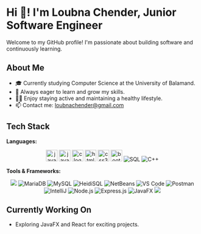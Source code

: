 # Hi 👋! I'm Loubna Chender, Junior Software Engineer

Welcome to my GitHub profile! I'm passionate about building software and continuously learning.

## About Me

* 🎓 Currently studying Computer Science at the University of Balamand.
* 🌱 Always eager to learn and grow my skills.
* 🏃‍♀️ Enjoy staying active and maintaining a healthy lifestyle.
* 📫 Contact me: <a href="mailto:loubnachender@gmail.com">loubnachender@gmail.com</a>

## Tech Stack

**Languages:**

<div align="center">
    <img src="https://cdn.jsdelivr.net/gh/devicons/devicon/icons/java/java-original.svg" height="30" alt="java logo" />
    <img src="https://cdn.jsdelivr.net/gh/devicons/devicon/icons/javascript/javascript-original.svg" height="30" alt="javascript logo" />
    <img src="https://cdn.jsdelivr.net/gh/devicons/devicon/icons/c/c-original.svg" height="30" alt="c logo" />
    <img src="https://cdn.jsdelivr.net/gh/devicons/devicon/icons/html5/html5-original.svg" height="30" alt="html5 logo" />
    <img src="https://cdn.jsdelivr.net/gh/devicons/devicon/icons/css3/css3-original.svg" height="30" alt="css3 logo" />
    <img src="https://cdn.jsdelivr.net/gh/devicons/devicon/icons/bootstrap/bootstrap-original.svg" height="30" alt="bootstrap logo" />
    <img src="https://img.shields.io/badge/SQL-4479A1?style=for-the-badge&logo=sql&logoColor=white" alt="SQL"/>
    <img src="https://img.shields.io/badge/C++-00599C?style=for-the-badge&logo=c%2B%2B&logoColor=white" alt="C++"/>
</div>

**Tools & Frameworks:**

<div align="center">
    <img src="https://img.shields.io/badge/-GitHub-000000?style=flat&logo=github&logoColor=000000&labelColor=ffffff"/>
    <img src="https://img.shields.io/badge/MariaDB-003545?style=for-the-badge&logo=mariadb&logoColor=white" alt="MariaDB"/>
    <img src="https://img.shields.io/badge/MySQL-4479A1?style=for-the-badge&logo=mysql&logoColor=white" alt="MySQL"/>
    <img src="https://img.shields.io/badge/HeidiSQL-1D5C5C?style=for-the-badge&logo=heidisql&logoColor=white" alt="HeidiSQL"/>
    <img src="https://img.shields.io/badge/NetBeans-00556A?style=for-the-badge&logo=netbeans&logoColor=white" alt="NetBeans"/>
    <img src="https://img.shields.io/badge/VS_Code-007ACC?style=for-the-badge&logo=visual-studio-code&logoColor=white" alt="VS Code"/>
    <img src="https://img.shields.io/badge/Postman-FF6C37?style=for-the-badge&logo=postman&logoColor=white" alt="Postman"/>
    <img src="https://img.shields.io/badge/IntelliJ_IDEA-000000?style=for-the-badge&logo=intellij-idea&logoColor=white" alt="IntelliJ"/>
    <img src="https://img.shields.io/badge/Node.js-339933?style=for-the-badge&logo=node.js&logoColor=white" alt="Node.js"/>
    <img src="https://img.shields.io/badge/Express.js-000000?style=for-the-badge&logo=express&logoColor=white" alt="Express.js"/>
    <img src="https://img.shields.io/badge/JavaFX-5A2E0B?style=for-the-badge&logo=java&logoColor=white" alt="JavaFX"/>
    <img src="https://img.shields.io/badge/-React-000000?style=flat&logo=react"/>
</div>

## Currently Working On

* Exploring JavaFX and React for exciting projects.
